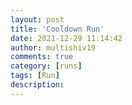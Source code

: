 ```yaml
---
layout: post
title: 'Cooldown Run'
date: 2021-12-29 11:14:42
author: multishiv19
comments: true
category: [runs]
tags: [Run]
description: 
---
```


<div width='100%' class='strava-embed-placeholder' data-embed-type='activity' data-embed-id='6444355519'></div>
<script src='https://strava-embeds.com/embed.js'></script>
